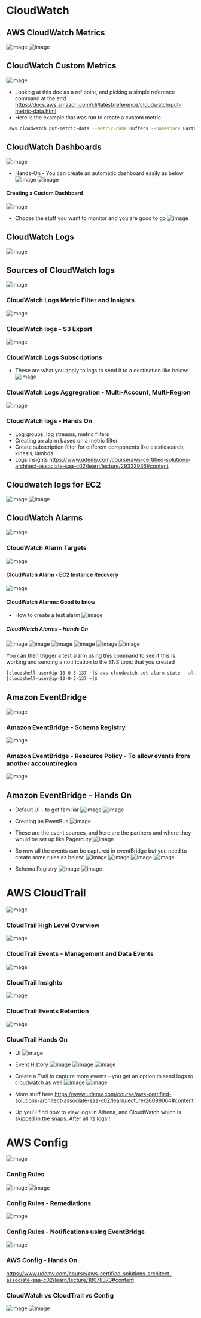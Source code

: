 # CloudWatch
## AWS CloudWatch Metrics
![image](https://user-images.githubusercontent.com/43883264/166616201-732e0df2-b493-4e20-8714-fc0a4bed92f1.png)
![image](https://user-images.githubusercontent.com/43883264/166616297-4a555213-66e9-487a-b19d-4575815df39d.png)

## CloudWatch Custom Metrics
![image](https://user-images.githubusercontent.com/43883264/166616613-4ae772f9-6178-417d-98af-e37630bdf2b7.png)
- Looking at this doc as a ref point, and picking a simple reference command at the end
https://docs.aws.amazon.com/cli/latest/reference/cloudwatch/put-metric-data.html
- Here is the example that was run to create a custom metric
```bash
 aws cloudwatch put-metric-data --metric-name Buffers --namespace ParthNameSpace --unit Bytes --value 231434333 --dimensions InstanceID=1-23456789,InstanceType=t2.micro
 ```
 
 ## CloudWatch Dashboards
 ![image](https://user-images.githubusercontent.com/43883264/166617025-c7c96d9a-4de1-4926-99a6-2aecf4f54efb.png)
- Hands-On - You can create an automatic dashboard easily as below
![image](https://user-images.githubusercontent.com/43883264/166617140-e5f54058-e56c-437a-8121-3798931e7219.png)
![image](https://user-images.githubusercontent.com/43883264/166617153-ef1109be-1d6e-4840-adc5-84295380f9c8.png)

#### Creating a Custom Dashboard
![image](https://user-images.githubusercontent.com/43883264/166617281-6d3b0041-45a5-4694-b967-074618656e58.png)
- Choose the stuff you want to monitor and you are good to go
![image](https://user-images.githubusercontent.com/43883264/166617297-a84a1e60-2e9e-487b-b3c6-5621ec132260.png)

## CloudWatch Logs
![image](https://user-images.githubusercontent.com/43883264/166617452-c36601c3-b312-4eed-8a81-21b33c78b0b6.png)

## Sources of CloudWatch logs
![image](https://user-images.githubusercontent.com/43883264/166617507-2b79485e-772b-4f4e-be0a-886c9b05713d.png)

### CloudWatch Logs Metric Filter and Insights
![image](https://user-images.githubusercontent.com/43883264/166617577-dddf77c8-b41a-41e7-8f6c-5668fee0c2c5.png)

### CloudWatch logs - S3 Export
![image](https://user-images.githubusercontent.com/43883264/166617635-1141f81d-f9d3-4f8b-b1dd-2e927a696e58.png)

### CloudWatch Logs Subscriptions
- These are what you apply to logs to send it to a destination like below:
![image](https://user-images.githubusercontent.com/43883264/166618080-f8aefd35-030e-4d9f-8df9-83d1cc867be3.png)

### CloudWatch Logs Aggregration - Multi-Account, Multi-Region
![image](https://user-images.githubusercontent.com/43883264/166618126-37fb6525-e6f1-467e-ad79-fa2dbe71ba20.png)

### CloudWatch logs - Hands On
- Log groups, log streams, metric filters
- Creating an alarm based on a metric filter
- Create subscription filter for different components like elasticsearch, kinesis, lambda
- Logs insights
https://www.udemy.com/course/aws-certified-solutions-architect-associate-saa-c02/learn/lecture/29322936#content

## Cloudwatch logs for EC2
![image](https://user-images.githubusercontent.com/43883264/166838462-db55ec80-29a7-4d5a-8481-1ded79ac923d.png)
![image](https://user-images.githubusercontent.com/43883264/166838598-c72e0e7e-1ec5-44a5-bcd5-97686ae03819.png)

## CloudWatch Alarms
![image](https://user-images.githubusercontent.com/43883264/166838974-cb99a384-d380-4624-b191-6853eb113284.png)

### CloudWatch Alarm Targets
![image](https://user-images.githubusercontent.com/43883264/166839067-94c3e165-49a0-4b3e-8f4a-a131fd756840.png)

#### CloudWatch Alarm - EC2 Instance Recovery
![image](https://user-images.githubusercontent.com/43883264/166839331-3cb423c8-1612-498f-a643-4beef1366ed4.png)

#### CloudWatch Alarms: Good to know
- How to create a test alarm
![image](https://user-images.githubusercontent.com/43883264/166839439-5214982f-84a0-4e64-9c02-c84fd851a1d3.png)

##### CloudWatch Alarms - Hands On
![image](https://user-images.githubusercontent.com/43883264/166840741-52432546-454b-4d64-97e2-fd36f30fd970.png)
![image](https://user-images.githubusercontent.com/43883264/166840786-c4fe56fa-5b40-48b3-b990-c66ca5251947.png)
![image](https://user-images.githubusercontent.com/43883264/166840896-ce33a6dd-d85f-4ad3-b01a-75149b041aa1.png)
![image](https://user-images.githubusercontent.com/43883264/166840917-8aa8e951-acd1-4c87-9593-97414fd90c5d.png)
![image](https://user-images.githubusercontent.com/43883264/166840989-f8c1e3ab-23b1-4385-9d92-33a3c864007f.png)
![image](https://user-images.githubusercontent.com/43883264/166841003-59cb66f6-c0a8-442b-8ae0-afbcc30d57a8.png)

You can then trigger a test alarm using this command to see if this is working and sending a notification to the SNS topic that you created
```bash
[cloudshell-user@ip-10-0-5-137 ~]$ aws cloudwatch set-alarm-state --alarm-name TerminateEC2InstanceOnAlarm --state-value ALARM --state-reason "Testing"
[cloudshell-user@ip-10-0-5-137 ~]$ 
```

## Amazon EventBridge
![image](https://user-images.githubusercontent.com/43883264/166844886-4e9fbeb3-56f8-427d-8f19-2aedca59a640.png)

### Amazon EventBridge - Schema Registry
![image](https://user-images.githubusercontent.com/43883264/166845242-ecfbecb5-28fd-440e-b947-0edfc727a618.png)

### Amazon EventBridge - Resource Policy - To allow events from another account/region
![image](https://user-images.githubusercontent.com/43883264/166845534-a1401191-d82f-4cef-8102-ffbb9d83cdde.png)

## Amazon EventBridge - Hands On
- Default UI - to get familiar
![image](https://user-images.githubusercontent.com/43883264/167041610-f8e1f9ed-f49b-4b4c-937b-56d985b65cdf.png)
![image](https://user-images.githubusercontent.com/43883264/167042040-deba5846-a5b6-410f-969d-7a1a2d1fd9bb.png)
- Creating an EventBus
![image](https://user-images.githubusercontent.com/43883264/167042155-f24f3a72-5eea-4c60-8a81-e91520d48e93.png)
- These are the event sources, and here are the partners and where they would be set up like Pagerduty
![image](https://user-images.githubusercontent.com/43883264/167042306-4e06ca8b-fcf7-4a61-8a9a-8a486d3426a7.png)
- So now all the events can be captured in eventBridge but you need to create some rules as below:
![image](https://user-images.githubusercontent.com/43883264/167042413-f138b521-ae1e-4024-b18e-c5820e72710d.png)
![image](https://user-images.githubusercontent.com/43883264/167042739-52fbaca4-4f7e-4d11-b7f1-c164dafd1fd8.png)
![image](https://user-images.githubusercontent.com/43883264/167042753-209d3ba3-7a7d-4e2c-95ea-d68d88489c5b.png)
![image](https://user-images.githubusercontent.com/43883264/167043452-9051c987-cd1b-44a2-966c-f05de5174a54.png)

- Schema Registry
![image](https://user-images.githubusercontent.com/43883264/167043908-93f17c24-ac08-4da8-859b-41fa69180e57.png)
![image](https://user-images.githubusercontent.com/43883264/167043931-9f7d5543-d7f6-403a-ad88-ed1ddefa7bfb.png)


# AWS CloudTrail
![image](https://user-images.githubusercontent.com/43883264/167044348-6b6b40f6-60fa-4c3d-bd28-50791942bcfd.png)
### CloudTrail High Level Overview
![image](https://user-images.githubusercontent.com/43883264/167044384-c600a75a-d119-495e-b479-6139e0cebb26.png)

### CloudTrail Events - Management and Data Events
![image](https://user-images.githubusercontent.com/43883264/167044600-3b6a71f4-2e97-4539-b942-83a87baaaf6e.png)

### CloudTrail Insights
![image](https://user-images.githubusercontent.com/43883264/167044776-3f275de4-2adc-483b-b040-348835f59fd6.png)

### CloudTrail Events Retention
![image](https://user-images.githubusercontent.com/43883264/167044852-10dc7ac7-ec4f-480a-841f-26f14c2ba3f1.png)

### CloudTrail Hands On
- UI
![image](https://user-images.githubusercontent.com/43883264/167044889-927988d8-6b43-4083-91b5-e30e45ac9026.png)
- Event History
![image](https://user-images.githubusercontent.com/43883264/167044927-74a3b4e4-b602-4063-bc4b-72e415461c3a.png)
![image](https://user-images.githubusercontent.com/43883264/167044986-942d1de9-edd3-4ec2-a4a6-991b0a442ff8.png)
![image](https://user-images.githubusercontent.com/43883264/167045026-5ea2ce46-01bd-462b-91ad-efc26aafcce0.png)

- Create a Trail to capture more events - you get an option to send logs to cloudwatch as well
![image](https://user-images.githubusercontent.com/43883264/167045647-30de9867-ce50-4b9d-9490-0d51a884e600.png)
![image](https://user-images.githubusercontent.com/43883264/167046108-0a5b8ec6-b055-4e69-8b9f-9dc6813b8747.png)

- More stuff here https://www.udemy.com/course/aws-certified-solutions-architect-associate-saa-c02/learn/lecture/26099064#content
- Up you'll find how to view logs in Athena, and CloudWatch which is skipped in the snaps. After all its logs!!

# AWS Config
![image](https://user-images.githubusercontent.com/43883264/167053835-a37f2033-06c9-479c-8c84-f68493a0e775.png)

### Config Rules
![image](https://user-images.githubusercontent.com/43883264/167053972-16f14873-003f-4cdf-8c6d-d0dcb90e2580.png)
![image](https://user-images.githubusercontent.com/43883264/167054224-9e88a59f-86fa-4b9c-95a9-063bf6751f62.png)

### Config Rules - Remediations
![image](https://user-images.githubusercontent.com/43883264/167054348-ec62037b-bd94-419d-9186-23eeec701f1d.png)

### Config Rules - Notifications using EventBridge
![image](https://user-images.githubusercontent.com/43883264/167054415-7dbe36c9-0722-461b-adcb-91b31b8aede8.png)

### AWS Config - Hands On
https://www.udemy.com/course/aws-certified-solutions-architect-associate-saa-c02/learn/lecture/18078373#content

### CloudWatch vs CloudTrail vs Config
![image](https://user-images.githubusercontent.com/43883264/167231527-2af58df8-7527-43fd-b70d-cddc6806858a.png)
![image](https://user-images.githubusercontent.com/43883264/167231566-4d17a280-c0b1-4bd1-b98e-325a1a38c729.png)
